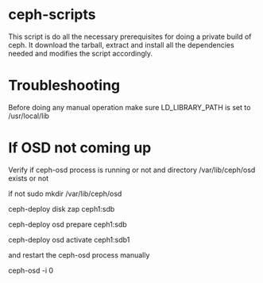 # ceph-scripts
This script is do all the necessary prerequisites for doing a private build of ceph.
It download the tarball, extract and install all the dependencies needed and modifies the script accordingly.


Troubleshooting
===============
Before doing any manual operation make sure LD_LIBRARY_PATH is set to /usr/local/lib

If OSD not coming up
====================
Verify if ceph-osd process is running or not and directory /var/lib/ceph/osd exists or not

if not
sudo  mkdir /var/lib/ceph/osd

ceph-deploy disk zap ceph1:sdb

ceph-deploy osd prepare ceph1:sdb

ceph-deploy osd activate ceph1:sdb1

and restart the ceph-osd process manually

ceph-osd -i 0

